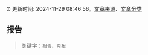 :alarm_clock: 更新时间: 2024-11-29 08:46:56。[文章来源](/README.md)、[文章分类](/TAGS.md)

## 报告


> 关键字：`报告`、`月报`



